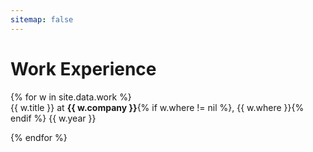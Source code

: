 ```yaml
---
sitemap: false
---
```

<h1 class="category-title" id="work">Work Experience</h1>
{% for w in site.data.work %}

<article class="post-item">
    <div class="two-block-row-container with-date">
        <!-- <span class="company-logo">
            <img src="{{ i.icon }}">
        </span> -->
        <span class="article-title">{{ w.title }} at <strong style="white-space:nowrap;">{{ w.company }}</strong>{% if w.where != nil %}, {{ w.where }}{% endif %}</span>
        <span class="post-meta date-label">{{ w.year }}</span>
    </div>
</article>

{% endfor %}